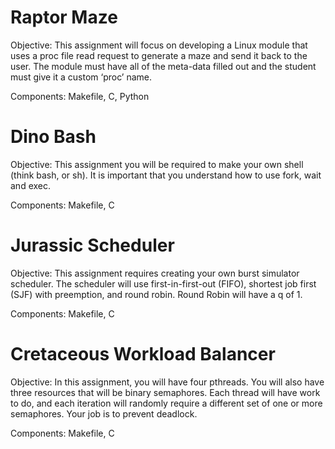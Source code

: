 # **Raptor Maze**
Objective: This assignment will focus on developing a Linux module that uses a proc file read request to generate a maze and send it back to the user. The module must have all of the meta-data filled out and the student must give it a custom ‘proc’ name.

Components: Makefile, C, Python

# **Dino Bash**
Objective: This assignment you will be required to make your own shell (think bash, or sh). It is important that you understand how to use fork, wait and exec.

Components: Makefile, C

# **Jurassic Scheduler**
Objective: This assignment requires creating your own burst simulator scheduler. The scheduler will use first-in-first-out (FIFO), shortest job first (SJF) with preemption, and round robin. Round Robin will have a q of 1.

Components: Makefile, C

# **Cretaceous Workload Balancer**
Objective: In this assignment, you will have four pthreads. You will also have three resources that will be binary semaphores. Each thread will have work to do, and each iteration will randomly require a different set of one or more semaphores. Your job is to prevent deadlock.

Components: Makefile, C
